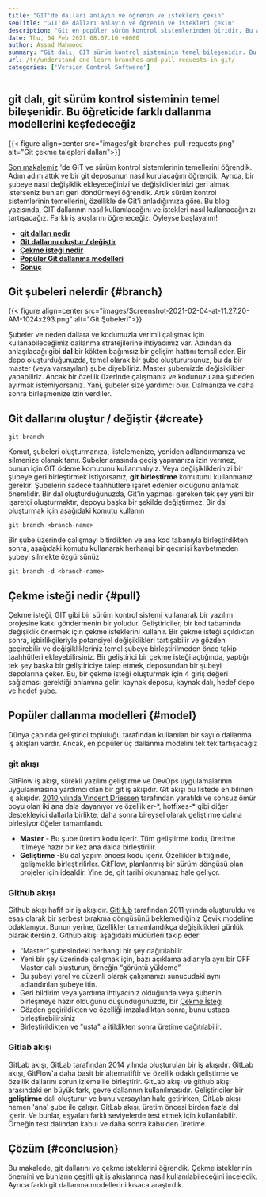 ```yaml
---
title: "GIT'de dalları anlayın ve öğrenin ve istekleri çekin" 
seoTitle: "GIT'de dalları anlayın ve öğrenin ve istekleri çekin" 
description: "Git en popüler sürüm kontrol sistemlerinden biridir. Bu articl dişi, Git dallarının nasıl kullanılacağını ve istekleri nasıl kullanacağınızı anlayacağız." 
date: Thu, 04 Feb 2021 08:07:10 +0000
author: Assad Mahmood
summary: "Git dalı, GIT sürüm kontrol sisteminin temel bileşenidir. Bu öğreticide farklı dallanma modellerini keşfedeceğiz" 
url: /tr/understand-and-learn-branches-and-pull-requests-in-git/
categories: ['Version Control Software']
---
```


## git dalı, git sürüm kontrol sisteminin temel bileşenidir. Bu öğreticide farklı dallanma modellerini keşfedeceğiz

{{< figure align=center src="images/git-branches-pull-requests.png" alt="Git çekme talepleri dalları">}}

[Son makalemiz][1] 'de GIT ve sürüm kontrol sistemlerinin temellerini öğrendik. Adım adım attık ve bir git deposunun nasıl kurulacağını öğrendik. Ayrıca, bir şubeye nasıl değişiklik ekleyeceğinizi ve değişikliklerinizi geri almak isterseniz bunları geri döndürmeyi öğrendik. Artık sürüm kontrol sistemlerinin temellerini, özellikle de Git'i anladığımıza göre. Bu blog yazısında, GIT dallarının nasıl kullanılacağını ve istekleri nasıl kullanacağınızı tartışacağız. Farklı iş akışlarını öğreneceğiz. Öyleyse başlayalım!
* **[git dalları nedir][2]** 
* **[Git dallarını oluştur / değiştir][3]** 
* **[Çekme isteği nedir][4]** 
* **[Popüler Git dallanma modelleri][5]** 
* [ **Sonuç** ][6]

## Git şubeleri nelerdir {#branch}


{{< figure align=center src="images/Screenshot-2021-02-04-at-11.27.20-AM-1024x293.png" alt="Git Şubeleri">}}

Şubeler ve neden dallara ve kodumuzla verimli çalışmak için kullanabileceğimiz dallanma stratejilerine ihtiyacımız var. Adından da anlaşılacağı gibi **dal** bir kökten bağımsız bir gelişim hattını temsil eder.
Bir depo oluşturduğunuzda, temel olarak bir şube oluşturursunuz, bu da bir master (veya varsayılan) şube diyebiliriz. Master şubemizde değişiklikler yapabiliriz. Ancak bir özellik üzerinde çalışmanız ve kodunuzu ana şubeden ayırmak istemiyorsanız. Yani, şubeler size yardımcı olur. Dalmanıza ve daha sonra birleşmenize izin verdiler.

## Git dallarını oluştur / değiştir {#create}

```
git branch
```
Komut, şubeleri oluşturmanıza, listelemenize, yeniden adlandırmanıza ve silmenize olanak tanır. Şubeler arasında geçiş yapmanıza izin vermez, bunun için GIT ödeme komutunu kullanmalıyız. Veya değişikliklerinizi bir şubeye geri birleştirmek istiyorsanız, **git birleştirme** komutunu kullanmanız gerekir.
Şubelerin sadece taahhütlere işaret edenler olduğunu anlamak önemlidir. Bir dal oluşturduğunuzda, Git'in yapması gereken tek şey yeni bir işaretçi oluşturmaktır, depoyu başka bir şekilde değiştirmez.
Bir dal oluşturmak için aşağıdaki komutu kullanın
```
git branch <branch-name>
```
Bir şube üzerinde çalışmayı bitirdikten ve ana kod tabanıyla birleştirdikten sonra, aşağıdaki komutu kullanarak herhangi bir geçmişi kaybetmeden şubeyi silmekte özgürsünüz
```
git branch -d <branch-name>
```

## Çekme isteği nedir {#pull}

Çekme isteği, GIT gibi bir sürüm kontrol sistemi kullanarak bir yazılım projesine katkı göndermenin bir yoludur. Geliştiriciler, bir kod tabanında değişiklik önermek için çekme isteklerini kullanır. Bir çekme isteği açıldıktan sonra, işbirlikçileriyle potansiyel değişiklikleri tartışabilir ve gözden geçirebilir ve değişiklikleriniz temel şubeye birleştirilmeden önce takip taahhütleri ekleyebilirsiniz.
Bir geliştirici bir çekme isteği açtığında, yaptığı tek şey başka bir geliştiriciye talep etmek, deposundan bir şubeyi depolarına çeker. Bu, bir çekme isteği oluşturmak için 4 giriş değeri sağlaması gerektiği anlamına gelir: kaynak deposu, kaynak dalı, hedef depo ve hedef şube.

## Popüler dallanma modelleri {#model}

Dünya çapında geliştirici topluluğu tarafından kullanılan bir sayı o dallanma iş akışları vardır. Ancak, en popüler üç dallanma modelini tek tek tartışacağız

### git akışı
GitFlow iş akışı, sürekli yazılım geliştirme ve DevOps uygulamalarının uygulanmasına yardımcı olan bir git iş akışıdır. Git akışı bu listede en bilinen iş akışıdır. [2010 yılında Vincent Driessen][7] tarafından yaratıldı ve sonsuz ömür boyu olan iki ana dala dayanıyor ve özellikler-\*, hotfixes-\* gibi diğer destekleyici dallarla birlikte, daha sonra bireysel olarak geliştirme dalına birleşiyor öğeler tamamlandı.
* **Master** - Bu şube üretim kodu içerir. Tüm geliştirme kodu, üretime itilmeye hazır bir kez ana dalda birleştirilir.
* **Geliştirme** -Bu dal yapım öncesi kodu içerir. Özellikler bittiğinde, gelişmekle birleştirilirler.
GitFlow, planlanmış bir sürüm döngüsü olan projeler için idealdir. Yine de, git tarihi okunamaz hale geliyor.

### Github akışı
Github akışı hafif bir iş akışıdır. [GitHub][8] tarafından 2011 yılında oluşturuldu ve esas olarak bir serbest bırakma döngüsünü beklemediğiniz Çevik modeline odaklanıyor. Bunun yerine, özellikler tamamlandıkça değişiklikleri günlük olarak itersiniz.
Github akışı aşağıdaki müdürleri takip eder:
  * “Master” şubesindeki herhangi bir şey dağıtılabilir.
  * Yeni bir şey üzerinde çalışmak için, bazı açıklama adlarıyla ayrı bir OFF Master dalı oluşturun, örneğin “görüntü yükleme”
  * Bu şubeyi yerel ve düzenli olarak çalışmanızı sunucudaki aynı adlandırılan şubeye itin.
  * Geri bildirim veya yardıma ihtiyacınız olduğunda veya şubenin birleşmeye hazır olduğunu düşündüğünüzde, bir [Çekme İsteği][4]
  * Gözden geçirildikten ve özelliği imzaladıktan sonra, bunu ustaca birleştirebilirsiniz
  * Birleştirildikten ve "usta" a itildikten sonra üretime dağıtılabilir.

### Gitlab akışı
GitLab akışı, GitLab tarafından 2014 yılında oluşturulan bir iş akışıdır. GitLab akışı, GitFlow'a daha basit bir alternatiftir ve özellik odaklı geliştirme ve özellik dallarını sorun izleme ile birleştirir. GitLab akışı ve github akışı arasındaki en büyük fark, çevre dallarının kullanılmasıdır.
Geliştiriciler bir **geliştirme** dalı oluşturur ve bunu varsayılan hale getirirken, GitLab akışı hemen 'ana' şube ile çalışır. GitLab akışı, üretim öncesi birden fazla dal içerir. Ve bunlar, eşyaları farklı seviyelerde test etmek için kullanılabilir. Örneğin test dalından kabul ve daha sonra kabulden üretime.

## Çözüm {#conclusion}

Bu makalede, git dallarını ve çekme isteklerini öğrendik. Çekme isteklerinin önemini ve bunların çeşitli git iş akışlarında nasıl kullanılabileceğini inceledik. Ayrıca farklı git dallanma modellerini kısaca araştırdık.



[1]: https://blog.containerize.com/2021/01/08/guide-to-version-control-and-source-code-management-using-git/
[2]: #branch
[3]: #create
[4]: #pull
[5]: #model
[6]: #conclusion
[7]: https://nvie.com/posts/a-successful-git-branching-model/
[8]: http://scottchacon.com/2011/08/31/github-flow.html
